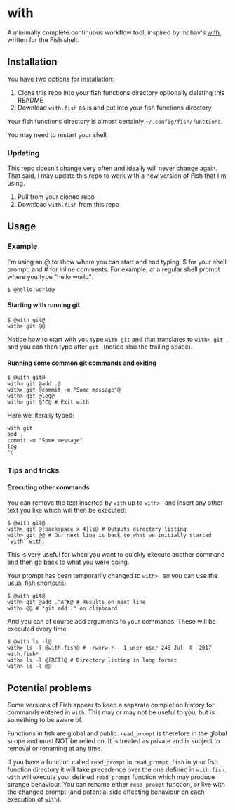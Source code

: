 # with

A minimally complete continuous workflow tool, inspired by mchav's [with](https://github.com/mchav/with), written for the Fish shell.

## Installation
You have two options for installation:

1. Clone this repo into your fish functions directory optionally deleting this README
2. Download `with.fish` as is and put into your fish functions directory

Your fish functions directory is almost certainly `~/.config/fish/functions`.

You may need to restart your shell.

### Updating

This repo doesn't change very often and ideally will never change again.
That said, I may update this repo to work with a new version of Fish that I'm using.

1. Pull from your cloned repo
2. Download `with.fish` from this repo

## Usage

### Example

I'm using an @ to show where you can start and end typing, $ for your shell prompt, and # for inline comments.
For example, at a regular shell prompt where you type "hello world":

```
$ @hello world@
```

#### Starting with running git
```
$ @with git@
with> git @@
```
Notice how to start with you type `with git` and that translates to `with> git `, and you can then type after `git ` (notice also the trailing space).

#### Running some common git commands and exiting

```
$ @with git@
with> git @add .@
with> git @commit -m "Some message"@
with> git @log@
with> git @^C@ # Exit with
```

Here we literally typed:

```
with git
add .
commit -m "Some message"
log
^C
```

### Tips and tricks

#### Executing other commands
You can remove the text inserted by `with` up to `with> ` and insert any other text you like which will then be executed:

```
$ @with git@
with> git @[backspace x 4]ls@ # Outputs directory listing
with> git @@ # Our next line is back to what we initially started `with` with.
```
This is very useful for when you want to quickly execute another command and then go back to what you were doing.


Your prompt has been temporarily changed to `with> ` so you can use the usual fish shortcuts!
```
$ @with git@
with> git @add .^A^K@ # Results on next line
with> @@ # "git add ." on clipboard
```

And you can of course add arguments to your commands. These will be executed every time:

```
$ @with ls -l@
with> ls -l @with.fish@ # -rwxrw-r-- 1 user user 248 Jul  8  2017 with.fish*
with> ls -l @[RET]@ # Directory listing in long format
with> ls -l @@
```

## Potential problems

Some versions of Fish appear to keep a separate completion history for commands entered in `with`.
This may or may not be useful to you, but is something to be aware of.

Functions in fish are global and public.
`read_prompt` is therefore in the global scope and must NOT be relied on.
It is treated as private and is subject to removal or renaming at any time.

If you have a function called `read_prompt` in `read_prompt.fish` in your fish function directory it will take precedence over
the one defined in `with.fish`.
`with` will execute your defined `read_prompt` function which may produce strange behaviour.
You can rename either `read_prompt` function, or live with the changed prompt (and potential side effecting behaviour on each execution of `with`).